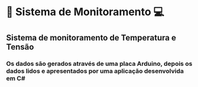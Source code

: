 # 📡 Sistema de Monitoramento 💻

## Sistema de monitoramento de Temperatura e Tensão

### Os dados são gerados através de uma placa Arduino, depois os dados lidos e apresentados por uma aplicação desenvolvida em C#
